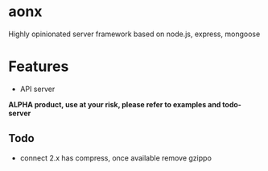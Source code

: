 # aonx
Highly opinionated server framework based on node.js, express, mongoose

# Features
 * API server

**ALPHA product, use at your risk, please refer to examples and todo-server**

## Todo
 * connect 2.x has compress, once available remove gzippo
